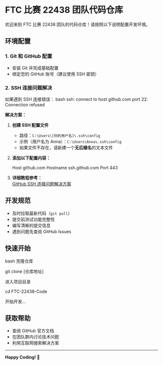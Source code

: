 # FTC 比赛 22438 团队代码仓库

欢迎来到 FTC 比赛 22438 团队的代码仓库！请按照以下说明配置开发环境。

## 环境配置

### 1. Git 和 GitHub 配置
- 安装 Git 并完成基础配置
- 绑定您的 GitHub 账号（建议使用 SSH 密钥）

### 2. SSH 连接问题解决

如果遇到 SSH 连接错误：
bash
ssh: connect to host github.com port 22: Connection refused


**解决方案：**

1. **创建 SSH 配置文件**
    - 路径：`C:\Users\[你的用户名]\.ssh\config`
    - 示例（用户名为 Anna）：`C:\Users\Anna\.ssh\config`
    - 如果文件不存在，请新建一个**无后缀名**的文本文件

2. **添加以下配置内容：**

   Host github.com
   Hostname ssh.github.com
   Port 443


3. **详细教程参考：**  
   [GitHub SSH 连接问题解决方案](https://annachengdesu.github.io/post/problem-solved/github-ssh-connection-refuse/)

## 开发规范

- 及时拉取最新代码（`git pull`）
- 提交前测试功能完整性
- 编写清晰的提交信息
- 遇到问题先查阅 GitHub Issues

## 快速开始

bash
克隆仓库

git clone [仓库地址]

进入项目目录

cd FTC-22438-Code

开始开发...



## 获取帮助

- 查阅 GitHub 官方文档
- 在团队群内讨论技术问题
- 利用互联网搜索解决方案

---

**Happy Coding! 🚀**
